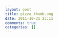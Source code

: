 ```yaml
---
layout: post
title: pizza_thumb.png
date: 2011-10-31 23:11
comments: true
categories: []
---
```


